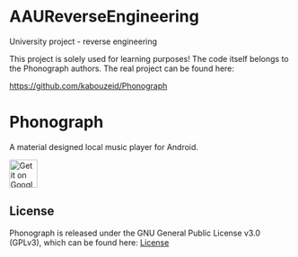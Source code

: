 # AAUReverseEngineering
University project - reverse engineering

This project is solely used for learning purposes! The code itself belongs to the Phonograph authors. The real project can be found here:

<a href="https://github.com/kabouzeid/Phonograph">https://github.com/kabouzeid/Phonograph</a>

# Phonograph
A material designed local music player for Android.

<a href="https://play.google.com/store/apps/details?id=com.kabouzeid.gramophone">
  <img height="50" alt="Get it on Google Play"
       src="https://play.google.com/intl/en_us/badges/images/apps/en-play-badge.png" />
</a>

## License
Phonograph is released under the GNU General Public License v3.0 (GPLv3), which can be found here: [License](LICENSE.txt)
